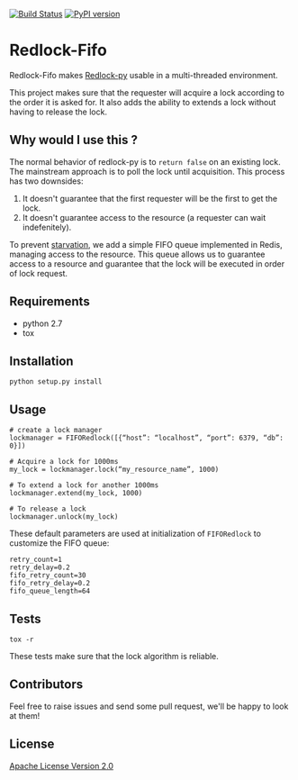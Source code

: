 [![Build Status](https://travis-ci.org/internap/netman.svg?branch=master)](https://travis-ci.org/internap/redlock-fifo)
[![PyPI version](https://badge.fury.io/py/redlock-fifo.svg)](http://badge.fury.io/py/redlock-fifo)

Redlock-Fifo
============

Redlock-Fifo makes [Redlock-py](https://github.com/SPSCommerce/redlock-py) usable in a multi-threaded environment.

This project makes sure that the requester will acquire a lock according to the order it is asked for. It also 
adds the ability to extends a lock without having to release the lock.

Why would I use this ?
----------------------
The normal behavior of redlock-py is to `return false` on an existing lock. The mainstream approach is to 
poll the lock until acquisition. This process has two downsides:

1. It doesn't guarantee that the first requester will be the first to get the lock.
2. It doesn't guarantee access to the resource (a requester can wait indefenitely).

To prevent [starvation](https://en.wikipedia.org/wiki/Starvation_%28computer_science%29), we add a simple FIFO queue 
implemented in Redis, managing access to the resource. This queue allows us to guarantee access to a resource and guarantee
 that the lock will be executed in order of lock request.

Requirements
------------

 * python 2.7
 * tox
 
Installation
------------

    python setup.py install

Usage
-----

    # create a lock manager
    lockmanager = FIFORedlock([{“host”: “localhost”, “port”: 6379, “db”: 0}]) 
    
    # Acquire a lock for 1000ms
    my_lock = lockmanager.lock(“my_resource_name”, 1000)
    
    # To extend a lock for another 1000ms
    lockmanager.extend(my_lock, 1000)
    
    # To release a lock
    lockmanager.unlock(my_lock)

These default parameters are used at initialization of `FIFORedlock` to customize the FIFO queue: 

    retry_count=1
    retry_delay=0.2
    fifo_retry_count=30
    fifo_retry_delay=0.2
    fifo_queue_length=64

Tests
-----

    tox -r
    
These tests make sure that the lock algorithm is reliable.

Contributors
------------
Feel free to raise issues and send some pull request, we'll be happy to look at them!

License
-------
[Apache License Version 2.0](LICENSE)
